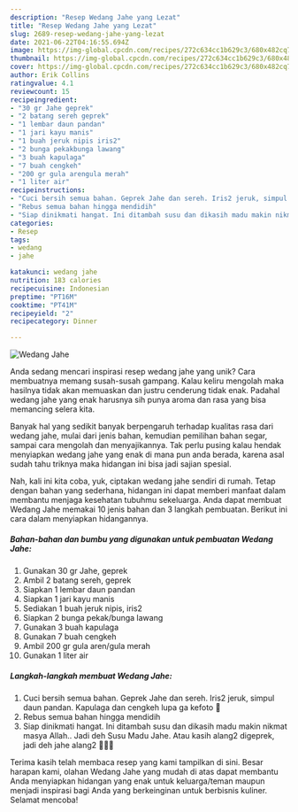 ```yaml
---
description: "Resep Wedang Jahe yang Lezat"
title: "Resep Wedang Jahe yang Lezat"
slug: 2689-resep-wedang-jahe-yang-lezat
date: 2021-06-22T04:16:55.694Z
image: https://img-global.cpcdn.com/recipes/272c634cc1b629c3/680x482cq70/wedang-jahe-foto-resep-utama.jpg
thumbnail: https://img-global.cpcdn.com/recipes/272c634cc1b629c3/680x482cq70/wedang-jahe-foto-resep-utama.jpg
cover: https://img-global.cpcdn.com/recipes/272c634cc1b629c3/680x482cq70/wedang-jahe-foto-resep-utama.jpg
author: Erik Collins
ratingvalue: 4.1
reviewcount: 15
recipeingredient:
- "30 gr Jahe geprek"
- "2 batang sereh geprek"
- "1 lembar daun pandan"
- "1 jari kayu manis"
- "1 buah jeruk nipis iris2"
- "2 bunga pekakbunga lawang"
- "3 buah kapulaga"
- "7 buah cengkeh"
- "200 gr gula arengula merah"
- "1 liter air"
recipeinstructions:
- "Cuci bersih semua bahan. Geprek Jahe dan sereh. Iris2 jeruk, simpul daun pandan. Kapulaga dan cengkeh lupa ga kefoto 🤭"
- "Rebus semua bahan hingga mendidih"
- "Siap dinikmati hangat. Ini ditambah susu dan dikasih madu makin nikmat masya Allah.. Jadi deh Susu Madu Jahe. Atau kasih alang2 digeprek, jadi deh jahe alang2 🤤🤤🤤"
categories:
- Resep
tags:
- wedang
- jahe

katakunci: wedang jahe 
nutrition: 183 calories
recipecuisine: Indonesian
preptime: "PT16M"
cooktime: "PT41M"
recipeyield: "2"
recipecategory: Dinner

---
```



![Wedang Jahe](https://img-global.cpcdn.com/recipes/272c634cc1b629c3/680x482cq70/wedang-jahe-foto-resep-utama.jpg)

Anda sedang mencari inspirasi resep wedang jahe yang unik? Cara membuatnya memang susah-susah gampang. Kalau keliru mengolah maka hasilnya tidak akan memuaskan dan justru cenderung tidak enak. Padahal wedang jahe yang enak harusnya sih punya aroma dan rasa yang bisa memancing selera kita.

Banyak hal yang sedikit banyak berpengaruh terhadap kualitas rasa dari wedang jahe, mulai dari jenis bahan, kemudian pemilihan bahan segar, sampai cara mengolah dan menyajikannya. Tak perlu pusing kalau hendak menyiapkan wedang jahe yang enak di mana pun anda berada, karena asal sudah tahu triknya maka hidangan ini bisa jadi sajian spesial.




Nah, kali ini kita coba, yuk, ciptakan wedang jahe sendiri di rumah. Tetap dengan bahan yang sederhana, hidangan ini dapat memberi manfaat dalam membantu menjaga kesehatan tubuhmu sekeluarga. Anda dapat membuat Wedang Jahe memakai 10 jenis bahan dan 3 langkah pembuatan. Berikut ini cara dalam menyiapkan hidangannya.

<!--inarticleads1-->

##### Bahan-bahan dan bumbu yang digunakan untuk pembuatan Wedang Jahe:

1. Gunakan 30 gr Jahe, geprek
1. Ambil 2 batang sereh, geprek
1. Siapkan 1 lembar daun pandan
1. Siapkan 1 jari kayu manis
1. Sediakan 1 buah jeruk nipis, iris2
1. Siapkan 2 bunga pekak/bunga lawang
1. Gunakan 3 buah kapulaga
1. Gunakan 7 buah cengkeh
1. Ambil 200 gr gula aren/gula merah
1. Gunakan 1 liter air




<!--inarticleads2-->

##### Langkah-langkah membuat Wedang Jahe:

1. Cuci bersih semua bahan. Geprek Jahe dan sereh. Iris2 jeruk, simpul daun pandan. Kapulaga dan cengkeh lupa ga kefoto 🤭
1. Rebus semua bahan hingga mendidih
1. Siap dinikmati hangat. Ini ditambah susu dan dikasih madu makin nikmat masya Allah.. Jadi deh Susu Madu Jahe. Atau kasih alang2 digeprek, jadi deh jahe alang2 🤤🤤🤤




Terima kasih telah membaca resep yang kami tampilkan di sini. Besar harapan kami, olahan Wedang Jahe yang mudah di atas dapat membantu Anda menyiapkan hidangan yang enak untuk keluarga/teman maupun menjadi inspirasi bagi Anda yang berkeinginan untuk berbisnis kuliner. Selamat mencoba!
